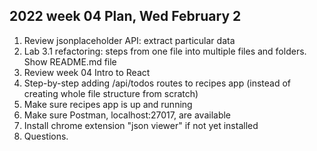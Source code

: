 ## 2022 week 04 Plan, Wed February 2

1. Review jsonplaceholder API: extract particular data
1. Lab 3.1 refactoring: steps from one file into multiple files and folders. Show README.md file
1. Review week 04 Intro to React
1. Step-by-step adding /api/todos routes to recipes app (instead of creating whole file structure from scratch)
1. Make sure recipes app is up and running
1. Make sure Postman, localhost:27017, are available
1. Install chrome extension "json viewer" if not yet installed
1. Questions.